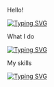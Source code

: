 Hello!

[![Typing SVG](https://readme-typing-svg.herokuapp.com?color=6E6E6E&center=true&multiline=true&lines=Hello+From+Revel)](https://git.io/typing-svg)

What I do

[![Typing SVG](https://readme-typing-svg.herokuapp.com?color=6E6E6E&center=true&multiline=true&lines=Exploit+%2F%2F+Virus+%2F%2F+Programs+Creator)](https://git.io/typing-svg)

My skills

[![Typing SVG](https://readme-typing-svg.herokuapp.com?color=6E6E6E&center=true&multiline=true&lines=Python+%2F%2F+Bash+%2F%2F+Batch+%2F%2F+C%23)](https://git.io/typing-svg)

